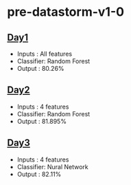 # pre-datastorm-v1-0

## [Day1](/Day1#day1-final)
 -  Inputs    : All features
 -  Classifier: Random Forest
 -  Output    : 80.26%

## [Day2](/Day2#day2-final)

 -  Inputs    : 4 features
 -  Classifier: Random Forest
 -  Output    : 81.895%

## [Day3](/Day3#day3-final)

 -  Inputs    : 4 features
 -  Classifier: Nural Network
 -  Output    : 82.11%
